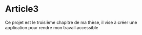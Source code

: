 # Article3
Ce projet est le troisième chapitre de ma thèse, il vise à créer une application pour rendre mon travail accessible 
